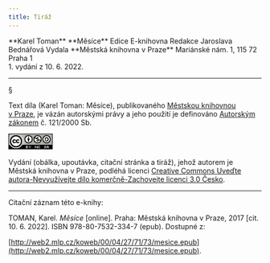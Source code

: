 ```yaml
---
title: Tiráž
---
```


<section>  
**Karel Toman**  
**Měsíce**  
Edice E-knihovna  
Redakce Jaroslava Bednářová  
Vydala **Městská knihovna v Praze**  
Mariánské nám. 1, 115 72 Praha 1  
</section>  
1. vydání z 10. 6. 2022.

***

§

Text díla (Karel Toman: Měsíce), publikovaného [Městskou knihovnou v Praze](http://www.mlp.cz/), je vázán autorskými právy a jeho použití je definováno [Autorským zákonem](http://www.mkcr.cz/autorske-pravo/zakon/default.htm) č. 121/2000 Sb.

[![](./resources/image001.jpg)](http://creativecommons.org/licenses/by-nc-sa/3.0/cz/)

Vydání (obálka, upoutávka, citační stránka a tiráž), jehož autorem je Městská knihovna v Praze, podléhá licenci [Creative Commons Uveďte autora-Nevyužívejte dílo komerčně-Zachovejte licenci 3.0 Česko](http://creativecommons.org/licenses/by-nc-sa/3.0/cz/).

***

Citační záznam této e-knihy:

TOMAN, Karel. _Měsíce_ \[online\].  Praha: Městská knihovna v Praze, 2017 \[cit. 10. 6. 2022]. ISBN 978-80-7532-334-7 (epub). Dostupné z:

[http://web2.mlp.cz/koweb/00/04/27/71/73/mesice.epub](http://web2.mlp.cz/koweb/00/04/27/71/73/mesice.epub).